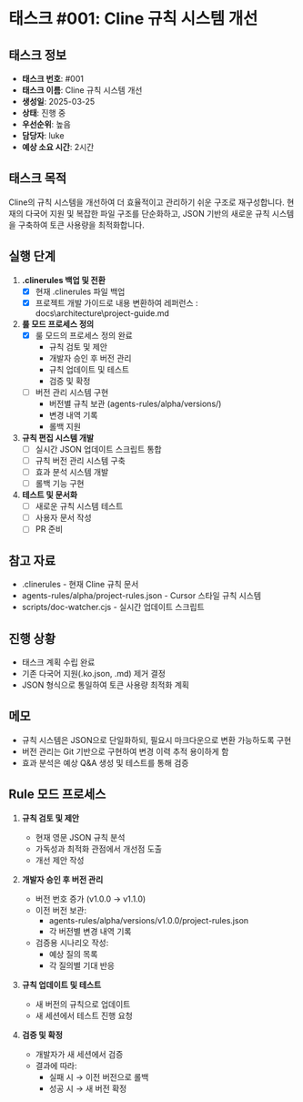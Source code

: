 # 태스크 #001: Cline 규칙 시스템 개선

## 태스크 정보
- **태스크 번호**: #001
- **태스크 이름**: Cline 규칙 시스템 개선
- **생성일**: 2025-03-25
- **상태**: 진행 중
- **우선순위**: 높음
- **담당자**: luke
- **예상 소요 시간**: 2시간

## 태스크 목적
Cline의 규칙 시스템을 개선하여 더 효율적이고 관리하기 쉬운 구조로 재구성합니다. 현재의 다국어 지원 및 복잡한 파일 구조를 단순화하고, JSON 기반의 새로운 규칙 시스템을 구축하여 토큰 사용량을 최적화합니다.

## 실행 단계
1. **.clinerules 백업 및 전환**
   - [X] 현재 .clinerules 파일 백업 
   - [X] 프로젝트 개발 가이드로 내용 변환하여 레퍼런스 : docs\architecture\project-guide.md   

2. **룰 모드 프로세스 정의**
   - [X] 룰 모드의 프로세스 정의 완료
     * 규칙 검토 및 제안
     * 개발자 승인 후 버전 관리
     * 규칙 업데이트 및 테스트
     * 검증 및 확정
   - [ ] 버전 관리 시스템 구현
     * 버전별 규칙 보관 (agents-rules/alpha/versions/)
     * 변경 내역 기록
     * 롤백 지원

3. **규칙 편집 시스템 개발**
   - [ ] 실시간 JSON 업데이트 스크립트 통합
   - [ ] 규칙 버전 관리 시스템 구축
   - [ ] 효과 분석 시스템 개발
   - [ ] 롤백 기능 구현

4. **테스트 및 문서화**
   - [ ] 새로운 규칙 시스템 테스트
   - [ ] 사용자 문서 작성
   - [ ] PR 준비

## 참고 자료
- .clinerules - 현재 Cline 규칙 문서
- agents-rules/alpha/project-rules.json - Cursor 스타일 규칙 시스템
- scripts/doc-watcher.cjs - 실시간 업데이트 스크립트

## 진행 상황
- 태스크 계획 수립 완료
- 기존 다국어 지원(.ko.json, .md) 제거 결정
- JSON 형식으로 통일하여 토큰 사용량 최적화 계획

## 메모
- 규칙 시스템은 JSON으로 단일화하되, 필요시 마크다운으로 변환 가능하도록 구현
- 버전 관리는 Git 기반으로 구현하여 변경 이력 추적 용이하게 함
- 효과 분석은 예상 Q&A 생성 및 테스트를 통해 검증

## Rule 모드 프로세스
1. **규칙 검토 및 제안**
   - 현재 영문 JSON 규칙 분석
   - 가독성과 최적화 관점에서 개선점 도출
   - 개선 제안 작성
   
2. **개발자 승인 후 버전 관리**
   - 버전 번호 증가 (v1.0.0 → v1.1.0)
   - 이전 버전 보관:
     * agents-rules/alpha/versions/v1.0.0/project-rules.json
     * 각 버전별 변경 내역 기록
   - 검증용 시나리오 작성:
     * 예상 질의 목록
     * 각 질의별 기대 반응
   
3. **규칙 업데이트 및 테스트**
   - 새 버전의 규칙으로 업데이트
   - 새 세션에서 테스트 진행 요청
   
4. **검증 및 확정**
   - 개발자가 새 세션에서 검증
   - 결과에 따라:
     * 실패 시 → 이전 버전으로 롤백
     * 성공 시 → 새 버전 확정
